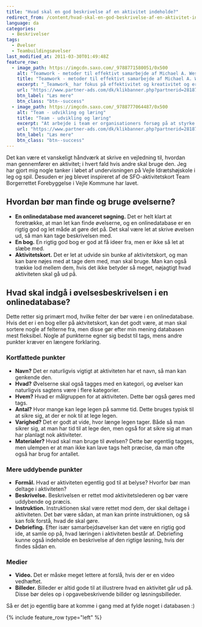 ```yaml
---
title: "Hvad skal en god beskrivelse af en aktivitet indeholde?"
redirect_from: /content/hvad-skal-en-god-beskrivelse-af-en-aktivitet-indeholde
language: da
categories:
  - Beskrivelser
tags:
  - Øvelser
  - Teambuildingsøvelser
last_modified_at: 2011-03-30T01:49:48Z
feature_row:
  - image_path: https://imgcdn.saxo.com/_9788771580051/0x500
    alt: "Teamwork - metoder til effektivt samarbejde af Michael A. West"
    title: "Teamwork - metoder til effektivt samarbejde af Michael A. West"
    excerpt: "_Teamwork_ har fokus på effektivitet og kreativitet og er for alle, der på den ene eller anden måde bruger teamwork i deres dagligdag. Bogen er fyldt med praktiske eksempler og teori, der kan hjælpe et team med at opstille mål og opnå dem."
    url: "https://www.partner-ads.com/dk/klikbanner.php?partnerid=28187&bannerid=43264&htmlurl=https://www.saxo.com/dk/teamwork_michael-a-west_haeftet_9788771580051"
    btn_label: "Læs mere"
    btn_class: "btn--success"
  - image_path: https://imgcdn.saxo.com/_9788777064487/0x500
    alt: "Team - udvikling og læring"
    title: "Team - udvikling og læring"
    excerpt: "At arbejde i team er organisationers forsøg på at styrke udvikling af faglige og personlige potentialer og kompetencer. Bogens formål er at give svar på, hvordan udvikling og læring i team kan blive en succes, fx om sporten er en passende metafor til at fremme teamudvikling og læring og forståelse af samarbejde samt om team på arbejdspladsen kan skabe nye fortællinger om medarbejdernes måde at se på samarbejde og gensidig udvikling."
    url: "https://www.partner-ads.com/dk/klikbanner.php?partnerid=28187&bannerid=43264&htmlurl=https://www.saxo.com/dk/team-udvikling-og-laering_morten-bertelsen-red-reinhard-stelter-red_haeftet_9788777064487"
    btn_label: "Læs mere"
    btn_class: "btn--success"
---
```


Det kan være et vanskeligt håndværk at skrive en vejledning til, hvordan man gennemfører en aktivitet; i hvert fald hvis andre skal bruge den. Jeg har gjort mig nogle tanker i løbet af undervisningen på Vejle Idrætshøjskole i leg og spil. Desuden er jeg blevet inspireret af de SFO-aktivitetskort Team Borgerrettet Forebyggelse i Vejle Kommune har lavet.

Hvordan bør man finde og bruge øvelserne?
-----------------------------------------

- **En onlinedatabase med avanceret søgning.** Det er helt klart at foretrække, at man let kan finde øvelserne, og en onlinedatabase er en rigtig god og let måde at gøre det på. Det skal være let at skrive øvelsen ud, så man kan tage beskrivelsen med.
- **En bog.** En rigtig god bog er god at få ideer fra, men er ikke så let at slæbe med.
- **Aktivitetskort.** Det er let at udvide sin bunke af aktivitetskort, og man kan bare nøjes med at tage dem med, man skal bruge. Man kan også trække lod mellem dem, hvis det ikke betyder så meget, nøjagtigt hvad aktiviteten skal gå ud på.

Hvad skal indgå i øvelsesbeskrivelsen i en onlinedatabase?
----------------------------------------------------------

Dette retter sig primært mod, hvilke felter der bør være i en onlinedatabase. Hvis det er i en bog eller på aktvitetskort, kan det godt være, at man skal sortere nogle af felterne fra, men disse gør efter min mening databasen mest fleksibel. Nogle af punkterne egner sig bedst til tags, mens andre punkter kræver en længere forklaring.

### Kortfattede punkter

- **Navn?** Det er naturligvis vigtigt at aktiviteten har et navn, så man kan genkende den.
- **Hvad?** Øvelserne skal også tagges med en kategori, og øvelser kan naturligvis sagtens være i flere kategorier.
- **Hvem?** Hvad er målgruppen for at aktiviteten. Dette bør også gøres med tags.
- **Antal?** Hvor mange kan lege legen på samme tid. Dette bruges typisk til at sikre sig, at der er nok til at lege legen.
- **Varighed?** Det er godt at vide, hvor længe legen tager. Både så man sikrer sig, at man har tid til at lege den, men også for at sikre sig at man har planlagt nok aktiviteter.
- **Materialer?** Hvad skal man bruge til øvelsen? Dette bør egentlig tagges, men ulempen er at man ikke kan lave tags helt præcise, da man ofte også har brug for antallet.

### Mere uddybende punkter

- **Formål.** Hvad er aktiviteten egentlig god til at belyse? Hvorfor bør man deltage i aktiviteten?
- **Beskrivelse.** Beskrivelsen er rettet mod aktivitetslederen og bør være uddybende og præcis.
- **Instruktion.** Instruktionen skal være rettet mod dem, der skal deltage i aktiviteten. Det bør være sådan, at man kan printe instruktionen, og så kan folk forstå, hvad de skal gøre.
- **Debriefing.** Efter især samarbejdsøvelser kan det være en rigtig god ide, at samle op på, hvad læringen i aktiviteten består af. Debriefing kunne også indeholde en beskrivelse af den rigtige løsning, hvis der findes sådan en.

### Medier

- **Video.** Det er måske meget lettere at forslå, hvis der er en video vedhæftet.
- **Billeder.** Billeder er altid gode til at illustrere hvad en aktivitet går ud på. Disse bør deles op i opgavebeskrivende billder og løsningsbilleder.

Så er det jo egentlig bare at komme i gang med at fylde noget i databasen :)

{% include feature_row type="left" %}
